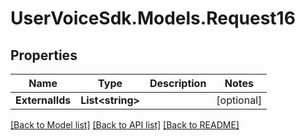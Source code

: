 # UserVoiceSdk.Models.Request16
## Properties

Name | Type | Description | Notes
------------ | ------------- | ------------- | -------------
**ExternalIds** | **List&lt;string&gt;** |  | [optional] 

[[Back to Model list]](../README.md#documentation-for-models) [[Back to API list]](../README.md#documentation-for-api-endpoints) [[Back to README]](../README.md)

